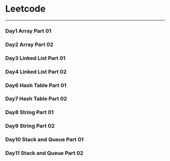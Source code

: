 # Leetcode

---

### Day1 Array Part 01
### Day2 Array Part 02
### Day3 Linked List Part 01
### Day4 Linked List Part 02
### Day6 Hash Table Part 01
### Day7 Hash Table Part 02
### Day8 String Part 01
### Day9 String Part 02
### Day10 Stack and Queue Part 01
### Day11 Stack and Queue Part 02